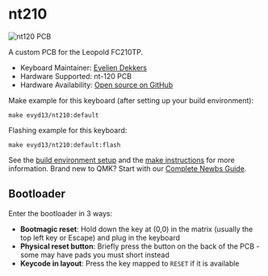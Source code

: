 # nt210

![nt120 PCB](https://i.imgur.com/DZAfoOl.jpg)

A custom PCB for the Leopold FC210TP.

* Keyboard Maintainer: [Evelien Dekkers](https://github.com/evyd13)
* Hardware Supported: nt-120 PCB
* Hardware Availability: [Open source on GitHub](https://github.com/evyd13/nt-series/tree/main/nt-210)

Make example for this keyboard (after setting up your build environment):

    make evyd13/nt210:default

Flashing example for this keyboard:

    make evyd13/nt210:default:flash

See the [build environment setup](https://docs.qmk.fm/#/getting_started_build_tools) and the [make instructions](https://docs.qmk.fm/#/getting_started_make_guide) for more information. Brand new to QMK? Start with our [Complete Newbs Guide](https://docs.qmk.fm/#/newbs).

## Bootloader

Enter the bootloader in 3 ways:

* **Bootmagic reset**: Hold down the key at (0,0) in the matrix (usually the top left key or Escape) and plug in the keyboard
* **Physical reset button**: Briefly press the button on the back of the PCB - some may have pads you must short instead
* **Keycode in layout**: Press the key mapped to `RESET` if it is available
